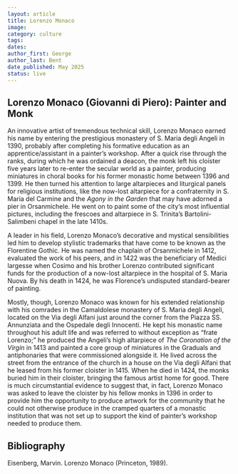 ```yaml
---
layout: article
title: Lorenzo Monaco 
image:
category: culture
tags: 
dates: 
author_first: George
author_last: Bent
date_published: May 2025
status: live
---
```


## Lorenzo Monaco (Giovanni di Piero): Painter and Monk

An innovative artist of tremendous technical skill, Lorenzo Monaco earned his name by entering the prestigious monastery of S. Maria degli Angeli in 1390, probably after completing his formative education as an apprentice/assistant in a painter’s workshop. After a quick rise through the ranks, during which he was ordained a deacon, the monk left his cloister five years later to re-enter the secular world as a painter, producing miniatures in choral books for his former monastic home between 1396 and 1399. He then turned his attention to large altarpieces and liturgical panels for religious institutions, like the now-lost altarpiece for a confraternity in S. Maria del Carmine and the <i>Agony in the Garden</i> that may have adorned a pier in Orsanmichele. He went on to paint some of the city’s most influential pictures, including the frescoes and altarpiece in S. Trinita’s Bartolini-Salimbeni chapel in the late 1410s.   

  

A leader in his field, Lorenzo Monaco’s decorative and mystical sensibilities led him to develop stylistic trademarks that have come to be known as the Florentine Gothic. He was named the chaplain of Orsanmichele in 1412, evaluated the work of his peers, and in 1422 was the beneficiary of Medici largesse when Cosimo and his brother Lorenzo contributed significant funds for the production of a now-lost altarpiece in the hospital of S. Maria Nuova. By his death in 1424, he was Florence’s undisputed standard-bearer of painting.  

  

Mostly, though, Lorenzo Monaco was known for his extended relationship with his comrades in the Camaldolese monastery of S. Maria degli Angeli, located on the Via degli Alfani just around the corner from the Piazza SS. Annunziata and the Ospedale degli Innocenti. He kept his monastic name throughout his adult life and was referred to without exception as “frate Lorenzo;” he produced the Angeli’s high altarpiece of <i>The Coronation of the Virgin</i> in 1413 and painted a core group of miniatures in the Graduals and antiphonaries that were commissioned alongside it. He lived across the street from the entrance of the church in a house on the Via degli Alfani that he leased from his former cloister in 1415. When he died in 1424, the monks buried him in their cloister, bringing the famous artist home for good. There is much circumstantial evidence to suggest that, in fact, Lorenzo Monaco was asked to leave the cloister by his fellow monks in 1396 in order to provide him the opportunity to produce artwork for the community that he could not otherwise produce in the cramped quarters of a monastic institution that was not set up to support the kind of painter’s workshop needed to produce them.  

## Bibliography

Eisenberg, Marvin. Lorenzo Monaco (Princeton, 1989). 
